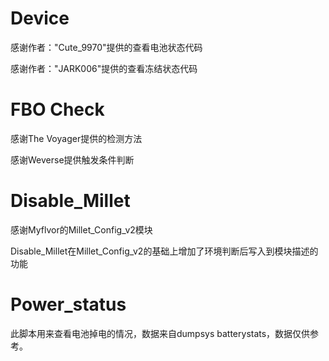 # Device

感谢作者："Cute_9970"提供的查看电池状态代码

感谢作者："JARK006"提供的查看冻结状态代码

# FBO Check

感谢The Voyager提供的检测方法

感谢Weverse提供触发条件判断

# Disable_Millet

感谢Myflvor的Millet_Config_v2模块

Disable_Millet在Millet_Config_v2的基础上增加了环境判断后写入到模块描述的功能

# Power_status

此脚本用来查看电池掉电的情况，数据来自dumpsys batterystats，数据仅供参考。